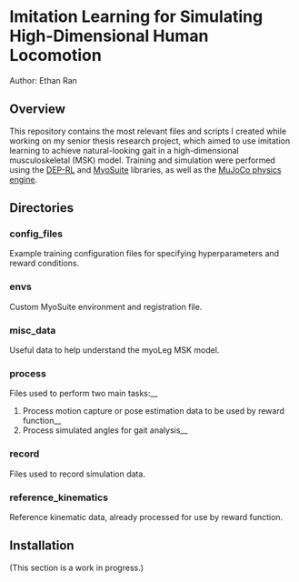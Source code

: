 # Imitation Learning for Simulating High-Dimensional Human Locomotion
Author: Ethan Ran

## Overview
This repository contains the most relevant files and scripts I created while working on my senior thesis research project, which aimed to use imitation learning to achieve natural-looking gait in a high-dimensional musculoskeletal (MSK) model. Training and simulation were performed using the [DEP-RL](https://deprl.readthedocs.io/en/latest/) and [MyoSuite](https://myosuite.readthedocs.io/en/latest/) libraries, as well as the [MuJoCo physics engine](https://mujoco.readthedocs.io/en/stable/overview.html).

## Directories
### config_files
Example training configuration files for specifying hyperparameters and reward conditions. 
### envs
Custom MyoSuite environment and registration file.
### misc_data
Useful data to help understand the myoLeg MSK model.
### process
Files used to perform two main tasks:__
1. Process motion capture or pose estimation data to be used by reward function__
2. Process simulated angles for gait analysis__
### record
Files used to record simulation data.
### reference_kinematics
Reference kinematic data, already processed for use by reward function.
## Installation
(This section is a work in progress.)
